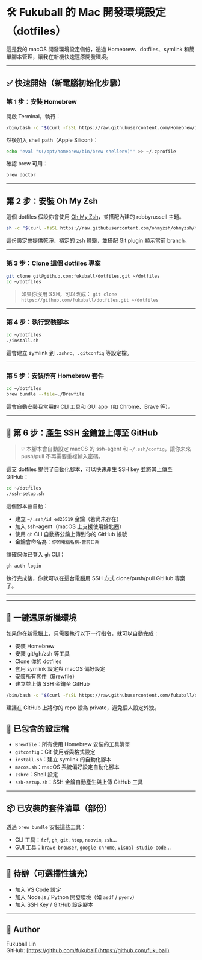 # 🛠 Fukuball 的 Mac 開發環境設定（dotfiles）

這是我的 macOS 開發環境設定備份，透過 Homebrew、dotfiles、symlink 和簡單腳本管理，讓我在新機快速還原開發環境。

---

## ✅ 快速開始（新電腦初始化步驟）

### 第 1 步：安裝 Homebrew

開啟 Terminal，執行：

```bash
/bin/bash -c "$(curl -fsSL https://raw.githubusercontent.com/Homebrew/install/HEAD/install.sh)"
```

然後加入 shell path（Apple Silicon）：

```bash
echo 'eval "$(/opt/homebrew/bin/brew shellenv)"' >> ~/.zprofile
```

確認 brew 可用：

```bash
brew doctor
```

---

## 第 2 步：安裝 Oh My Zsh

這個 dotfiles 假設你會使用 [Oh My Zsh](https://ohmyz.sh/)，並搭配內建的 robbyrussell 主題。

```bash
sh -c "$(curl -fsSL https://raw.githubusercontent.com/ohmyzsh/ohmyzsh/master/tools/install.sh)"
```

這份設定會提供乾淨、穩定的 zsh 體驗，並搭配 Git plugin 顯示當前 branch。

---

### 第 3 步：Clone 這個 dotfiles 專案

```bash
git clone git@github.com:fukuball/dotfiles.git ~/dotfiles
cd ~/dotfiles
```

> 如果你沒用 SSH，可以改成：
> `git clone https://github.com/fukuball/dotfiles.git ~/dotfiles`

---

### 第 4 步：執行安裝腳本

```bash
cd ~/dotfiles
./install.sh
```

這會建立 symlink 到 `.zshrc`、`.gitconfig` 等設定檔。

---

### 第 5 步：安裝所有 Homebrew 套件

```bash
cd ~/dotfiles
brew bundle --file=./Brewfile
```

這會自動安裝我常用的 CLI 工具和 GUI app（如 Chrome、Brave 等）。

---

## 🔑 第 6 步：產生 SSH 金鑰並上傳至 GitHub

> 💡 本腳本會自動設定 macOS 的 ssh-agent 和 `~/.ssh/config`，讓你未來 push/pull 不再需要重複輸入密碼。


這支 dotfiles 提供了自動化腳本，可以快速產生 SSH key 並將其上傳至 GitHub：

```bash
cd ~/dotfiles
./ssh-setup.sh
```

這個腳本會自動：

- 建立 `~/.ssh/id_ed25519` 金鑰（若尚未存在）
- 加入 ssh-agent（macOS 上支援使用鑰匙圈）
- 使用 `gh` CLI 自動將公鑰上傳到你的 GitHub 帳號
- 金鑰會命名為：`你的電腦名稱-當前日期`

請確保你已登入 `gh` CLI：

```bash
gh auth login
```

執行完成後，你就可以在這台電腦用 SSH 方式 clone/push/pull GitHub 專案了。

---

---

## 🧙 一鍵還原新機環境

如果你在新電腦上，只需要執行以下一行指令，就可以自動完成：

- 安裝 Homebrew
- 安裝 git/gh/zsh 等工具
- Clone 你的 dotfiles
- 套用 symlink 設定與 macOS 偏好設定
- 安裝所有套件（Brewfile）
- 建立並上傳 SSH 金鑰至 GitHub

```bash
/bin/bash -c "$(curl -fsSL https://raw.githubusercontent.com/fukuball/dotfiles/main/bootstrap.sh)"
```

建議在 GitHub 上將你的 repo 設為 private，避免個人設定外洩。


## 🔧 已包含的設定檔

- `Brewfile`：所有使用 Homebrew 安裝的工具清單
- `gitconfig`：Git 使用者與格式設定
- `install.sh`：建立 symlink 的自動化腳本
- `macos.sh`：macOS 系統偏好設定自動化腳本
- `zshrc`：Shell 設定
- `ssh-setup.sh`：SSH 金鑰自動產生與上傳 GitHub 工具

---

## 📦 已安裝的套件清單（部份）

透過 `brew bundle` 安裝這些工具：

- CLI 工具：`fzf`, `gh`, `git`, `htop`, `neovim`, `zsh`...
- GUI 工具：`brave-browser`, `google-chrome`, `visual-studio-code`...

---

## 🚀 待辦（可選擇性擴充）

- 加入 VS Code 設定
- 加入 Node.js / Python 開發環境（如 `asdf` / `pyenv`）
- 加入 SSH Key / GitHub 設定腳本

---

## 🙌 Author

Fukuball Lin  
GitHub: [https://github.com/fukuball](https://github.com/fukuball)
